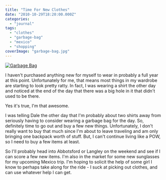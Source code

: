 ```yaml
---
title: "Time For New Clothes"
date: "2010-10-29T18:20:00.000Z"
categories: 
  - "journal"
tags: 
  - "clothes"
  - "garbage-bag"
  - "mexico"
  - "shopping"
coverImage: "garbage-bag.jpg"
---
```


[![](images/garbage-bag-265x300.jpg "Garbage Bag")](http://www.migratorynerd.com/wordpress/wp-content/uploads/2010/10/garbage-bag.jpg)

I haven't purchased anything new for myself to wear in probably a full year at this point. Unfortunately for me, that means most things in my wardrobe are starting to look pretty ratty. In fact, I was wearing a shirt the other day and noticed at the end of the day that there was a big hole in it that didn't used to be there.

Yes it's true, I'm that awesome.

I was telling Dale the other day that I'm probably about two shirts away from seriously having to consider wearing a garbage bag for the day. So, definitely time to go out and buy a few new things. Unfortunately, I don't really want to buy that much since I'm about to leave traveling and am only bringing one backpack worth of stuff. But, I can't continue living like a POW, so I need to buy a few items at least.

So I'll probably head into Abbotsford or Langley on the weekend and see if I can score a few new items. I'm also in the market for some new sunglasses for my upcoming Mexico trip. I'm hoping to solicit the help of some girl I know to perhaps take along for the ride - I suck at picking out clothes, and can use whatever help I can get.
